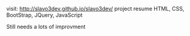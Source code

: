visit: http://slavo3dev.github.io/slavo3dev/
project resume
HTML, CSS, BootStrap, JQuery, JavaScript

Still needs a lots of improvment 

